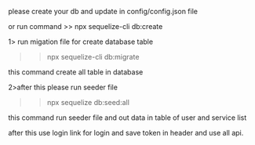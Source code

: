 please create your db and update in config/config.json file

or run command >> npx sequelize-cli db:create

1> run migation file for create database table
  >> npx sequelize-cli db:migrate

this command create all table in database 

2>after this please run seeder file
>> npx sequelize db:seed:all

this command run seeder file and out data in table of user and service list

after this use login link for login and save token in header
and use all api.
